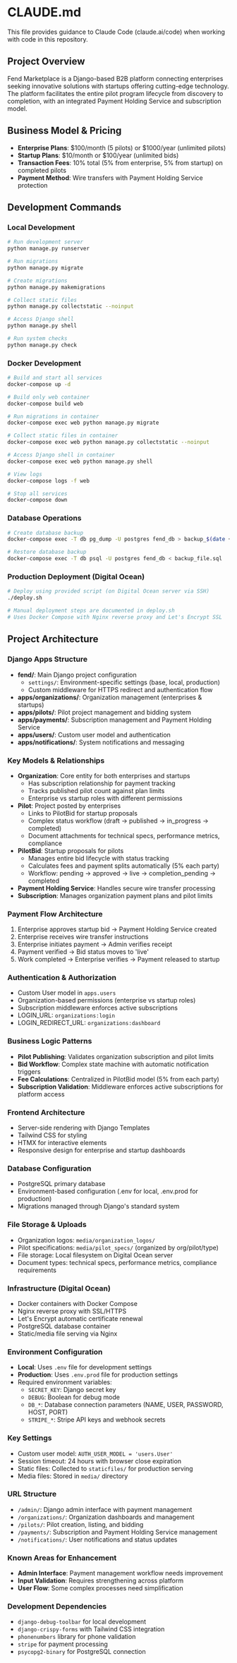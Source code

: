 # CLAUDE.md

This file provides guidance to Claude Code (claude.ai/code) when working with code in this repository.

## Project Overview
Fend Marketplace is a Django-based B2B platform connecting enterprises seeking innovative solutions with startups offering cutting-edge technology. The platform facilitates the entire pilot program lifecycle from discovery to completion, with an integrated Payment Holding Service and subscription model.

## Business Model & Pricing
- **Enterprise Plans**: $100/month (5 pilots) or $1000/year (unlimited pilots)  
- **Startup Plans**: $10/month or $100/year (unlimited bids)
- **Transaction Fees**: 10% total (5% from enterprise, 5% from startup) on completed pilots
- **Payment Method**: Wire transfers with Payment Holding Service protection

## Development Commands

### Local Development
```bash
# Run development server
python manage.py runserver

# Run migrations
python manage.py migrate

# Create migrations
python manage.py makemigrations

# Collect static files
python manage.py collectstatic --noinput

# Access Django shell
python manage.py shell

# Run system checks
python manage.py check
```

### Docker Development
```bash
# Build and start all services
docker-compose up -d

# Build only web container
docker-compose build web

# Run migrations in container
docker-compose exec web python manage.py migrate

# Collect static files in container
docker-compose exec web python manage.py collectstatic --noinput

# Access Django shell in container
docker-compose exec web python manage.py shell

# View logs
docker-compose logs -f web

# Stop all services
docker-compose down
```

### Database Operations
```bash
# Create database backup
docker-compose exec -T db pg_dump -U postgres fend_db > backup_$(date +%Y%m%d_%H%M%S).sql

# Restore database backup
docker-compose exec -T db psql -U postgres fend_db < backup_file.sql
```

### Production Deployment (Digital Ocean)
```bash
# Deploy using provided script (on Digital Ocean server via SSH)
./deploy.sh

# Manual deployment steps are documented in deploy.sh
# Uses Docker Compose with Nginx reverse proxy and Let's Encrypt SSL
```

## Project Architecture

### Django Apps Structure
- **fend/**: Main Django project configuration
  - `settings/`: Environment-specific settings (base, local, production)
  - Custom middleware for HTTPS redirect and authentication flow
- **apps/organizations/**: Organization management (enterprises & startups)
- **apps/pilots/**: Pilot project management and bidding system
- **apps/payments/**: Subscription management and Payment Holding Service
- **apps/users/**: Custom user model and authentication
- **apps/notifications/**: System notifications and messaging

### Key Models & Relationships
- **Organization**: Core entity for both enterprises and startups
  - Has subscription relationship for payment tracking
  - Tracks published pilot count against plan limits
  - Enterprise vs startup roles with different permissions
- **Pilot**: Project posted by enterprises
  - Links to PilotBid for startup proposals
  - Complex status workflow (draft → published → in_progress → completed)
  - Document attachments for technical specs, performance metrics, compliance
- **PilotBid**: Startup proposals for pilots
  - Manages entire bid lifecycle with status tracking
  - Calculates fees and payment splits automatically (5% each party)
  - Workflow: pending → approved → live → completion_pending → completed
- **Payment Holding Service**: Handles secure wire transfer processing
- **Subscription**: Manages organization payment plans and pilot limits

### Payment Flow Architecture
1. Enterprise approves startup bid → Payment Holding Service created
2. Enterprise receives wire transfer instructions
3. Enterprise initiates payment → Admin verifies receipt
4. Payment verified → Bid status moves to 'live'
5. Work completed → Enterprise verifies → Payment released to startup

### Authentication & Authorization
- Custom User model in `apps.users`
- Organization-based permissions (enterprise vs startup roles)  
- Subscription middleware enforces active subscriptions
- LOGIN_URL: `organizations:login`
- LOGIN_REDIRECT_URL: `organizations:dashboard`

### Business Logic Patterns
- **Pilot Publishing**: Validates organization subscription and pilot limits
- **Bid Workflow**: Complex state machine with automatic notification triggers
- **Fee Calculations**: Centralized in PilotBid model (5% from each party)
- **Subscription Validation**: Middleware enforces active subscriptions for platform access

### Frontend Architecture
- Server-side rendering with Django Templates
- Tailwind CSS for styling
- HTMX for interactive elements
- Responsive design for enterprise and startup dashboards

### Database Configuration
- PostgreSQL primary database
- Environment-based configuration (.env for local, .env.prod for production)
- Migrations managed through Django's standard system

### File Storage & Uploads
- Organization logos: `media/organization_logos/`
- Pilot specifications: `media/pilot_specs/` (organized by org/pilot/type)
- File storage: Local filesystem on Digital Ocean server
- Document types: technical specs, performance metrics, compliance requirements

### Infrastructure (Digital Ocean)
- Docker containers with Docker Compose
- Nginx reverse proxy with SSL/HTTPS
- Let's Encrypt automatic certificate renewal
- PostgreSQL database container
- Static/media file serving via Nginx

### Environment Configuration
- **Local**: Uses `.env` file for development settings
- **Production**: Uses `.env.prod` file for production settings
- Required environment variables:
  - `SECRET_KEY`: Django secret key
  - `DEBUG`: Boolean for debug mode
  - `DB_*`: Database connection parameters (NAME, USER, PASSWORD, HOST, PORT)
  - `STRIPE_*`: Stripe API keys and webhook secrets

### Key Settings
- Custom user model: `AUTH_USER_MODEL = 'users.User'`
- Session timeout: 24 hours with browser close expiration
- Static files: Collected to `staticfiles/` for production serving
- Media files: Stored in `media/` directory

### URL Structure
- `/admin/`: Django admin interface with payment management
- `/organizations/`: Organization dashboards and management
- `/pilots/`: Pilot creation, listing, and bidding
- `/payments/`: Subscription and Payment Holding Service management  
- `/notifications/`: User notifications and status updates

### Known Areas for Enhancement
- **Admin Interface**: Payment management workflow needs improvement
- **Input Validation**: Requires strengthening across platform
- **User Flow**: Some complex processes need simplification

### Development Dependencies
- `django-debug-toolbar` for local development
- `django-crispy-forms` with Tailwind CSS integration
- `phonenumbers` library for phone validation
- `stripe` for payment processing
- `psycopg2-binary` for PostgreSQL connection
